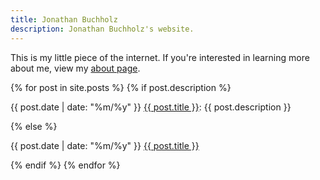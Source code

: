 ```yaml
---
title: Jonathan Buchholz
description: Jonathan Buchholz's website.
---
```

This is my little piece of the internet. If you're interested in learning more about me, view my [about page](/about).

{% for post in site.posts %}
{% if post.description %}
<p><time>{{ post.date | date: "%m/%y" }}</time> <a href="{{ post.url }}">{{ post.title }}</a>: {{ post.description }}</p>
{% else %}
<p><time>{{ post.date | date: "%m/%y" }}</time> <a href="{{ post.url }}">{{ post.title }}</a></p>
{% endif %}
{% endfor %}
